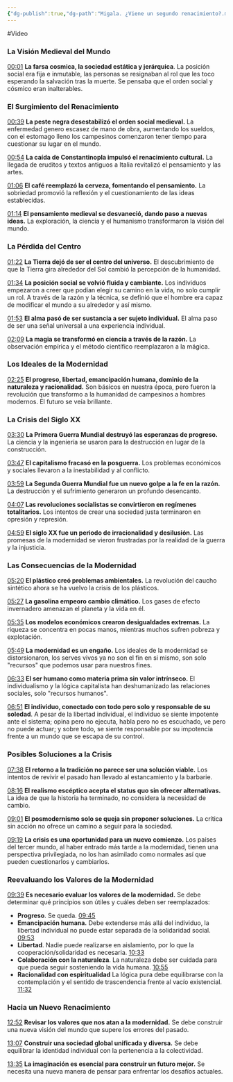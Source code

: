 ```yaml
---
{"dg-publish":true,"dg-path":"Migala. ¿Viene un segundo renacimiento?.md","permalink":"/migala-viene-un-segundo-renacimiento/","created":"2025-01-21T17:44","updated":"2025-01-21T18:39"}
---
```


#Video

### La Visión Medieval del Mundo
[00:01](https://www.youtube.com/watch?v=gVKbtsaH3u8&t=1)
**La farsa cosmica, la sociedad estática y jerárquica**. La posición social era fija e inmutable, las personas se resignaban al rol que les toco esperando la salvación tras la muerte. Se pensaba que el orden social y cósmico eran inalterables.

### El Surgimiento del Renacimiento
[00:39](https://www.youtube.com/watch?t=39&v=gVKbtsaH3u8)
**La peste negra desestabilizó el orden social medieval.** La enfermedad genero escasez de mano de obra, aumentando los sueldos, con el estomago lleno los campesinos comenzaron  tener tiempo para cuestionar su lugar en el mundo.

[00:54](https://www.youtube.com/watch?t=54&v=gVKbtsaH3u8)
**La caída de Constantinopla impulsó el renacimiento cultural.** La llegada de eruditos y textos antiguos a Italia revitalizó el pensamiento y las artes.

[01:06](https://www.youtube.com/watch?t=66&v=gVKbtsaH3u8)
**El café reemplazó la cerveza, fomentando el pensamiento.** La sobriedad promovió la reflexión y el cuestionamiento de las ideas establecidas.

[01:14](https://www.youtube.com/watch?t=74&v=gVKbtsaH3u8)
**El pensamiento medieval se desvaneció, dando paso a nuevas ideas.** La exploración, la ciencia y el humanismo transformaron la visión del mundo.

### La Pérdida del Centro
[01:22](https://www.youtube.com/watch?t=82&v=gVKbtsaH3u8)
**La Tierra dejó de ser el centro del universo.** El descubrimiento de que la Tierra gira alrededor del Sol cambió la percepción de la humanidad.

[01:34](https://www.youtube.com/watch?t=94&v=gVKbtsaH3u8)
**La posición social se volvió fluida y cambiante.** Los individuos empezaron a creer que podían elegir su camino en la vida, no solo cumplir un rol. A través de la razón y la técnica, se definió que el hombre era capaz de modificar el mundo a su alrededor y así mismo.

[01:53](https://www.youtube.com/watch?t=113&v=gVKbtsaH3u8)
**El alma pasó de ser sustancia a ser sujeto individual.** El alma paso de ser una señal universal a una experiencia individual.

[02:09](https://www.youtube.com/watch?t=129&v=gVKbtsaH3u8)
**La magia se transformó en ciencia a través de la razón.** La observación empírica y el método científico reemplazaron a la mágica.

### Los Ideales de la Modernidad
[02:25](https://www.youtube.com/watch?t=145&v=gVKbtsaH3u8)
**El progreso, libertad, emancipación humana, dominio de la naturaleza y racionalidad.** Son básicos en nuestra época, pero fueron la revolución que transformo a la humanidad de campesinos a hombres modernos. El futuro se veía brillante.

### La Crisis del Siglo XX
[03:30](https://www.youtube.com/watch?t=210&v=gVKbtsaH3u8)
**La Primera Guerra Mundial destruyó las esperanzas de progreso.** La ciencia y la ingeniería se usaron para la destrucción en lugar de la construcción.

[03:47](https://www.youtube.com/watch?t=227&v=gVKbtsaH3u8)
**El capitalismo fracasó en la posguerra.** Los problemas económicos y sociales llevaron a la inestabilidad y al conflicto.

[03:59](https://www.youtube.com/watch?t=239&v=gVKbtsaH3u8)
**La Segunda Guerra Mundial fue un nuevo golpe a la fe en la razón.** La destrucción y el sufrimiento generaron un profundo desencanto.

[04:07](https://www.youtube.com/watch?t=247&v=gVKbtsaH3u8)
**Las revoluciones socialistas se convirtieron en regímenes totalitarios.** Los intentos de crear una sociedad justa terminaron en opresión y represión.

[04:59](https://www.youtube.com/watch?t=299&v=gVKbtsaH3u8)
**El siglo XX fue un periodo de irracionalidad y desilusión.** Las promesas de la modernidad se vieron frustradas por la realidad de la guerra y la injusticia.

### Las Consecuencias de la Modernidad
[05:20](https://www.youtube.com/watch?t=320&v=gVKbtsaH3u8)
**El plástico creó problemas ambientales.** La revolución del caucho sintético ahora se ha vuelvo la crisis de los plásticos.

[05:27](https://www.youtube.com/watch?t=327&v=gVKbtsaH3u8)
**La gasolina empeoro cambio climático.** Los gases de efecto invernadero amenazan el planeta y la vida en él.

[05:35](https://www.youtube.com/watch?t=335&v=gVKbtsaH3u8)
**Los modelos económicos crearon desigualdades extremas.** La riqueza se concentra en pocas manos, mientras muchos sufren pobreza y explotación.

[05:49](https://www.youtube.com/watch?t=349&v=gVKbtsaH3u8)
**La modernidad es un engaño.** Los ideales de la modernidad se distorsionaron, los serves vivos ya no son el fin en si mismo, son solo "recursos" que podemos usar para nuestros fines. 

[06:33](https://www.youtube.com/watch?t=393&v=gVKbtsaH3u8)
**El ser humano como materia prima sin valor intrínseco.** El individualismo y la lógica capitalista han deshumanizado las relaciones sociales, solo "recursos humanos".

[06:51](https://www.youtube.com/watch?t=411&v=gVKbtsaH3u8)
**El individuo, conectado con todo pero solo y responsable de su soledad**. A pesar de la libertad individual, el individuo se siente impotente ante el sistema; opina pero no ejecuta, habla pero no es escuchado, ve pero no puede actuar; y sobre todo, se siente responsable por su impotencia frente a un mundo que se escapa de su control.

### Posibles Soluciones a la Crisis
[07:38](https://www.youtube.com/watch?t=458&v=gVKbtsaH3u8)
**El retorno a la tradición no parece ser una solución viable.** Los intentos de revivir el pasado han llevado al estancamiento y la barbarie.

[08:16](https://www.youtube.com/watch?t=496&v=gVKbtsaH3u8)
**El realismo escéptico acepta el status quo sin ofrecer alternativas.** La idea de que la historia ha terminado, no considera la necesidad de cambio.

[09:01](https://www.youtube.com/watch?t=541&v=gVKbtsaH3u8)
**El posmodernismo solo se queja sin proponer soluciones.** La crítica sin acción no ofrece un camino a seguir para la sociedad.

[09:19](https://www.youtube.com/watch?t=559&v=gVKbtsaH3u8)
**La crisis es una oportunidad para un nuevo comienzo.** Los países del tercer mundo, al haber entrado más tarde a la modernidad, tienen una perspectiva privilegiada, no los han asimilado como normales así que pueden cuestionarlos y cambiarlos.

### Reevaluando los Valores de la Modernidad
[09:39](https://www.youtube.com/watch?t=579&v=gVKbtsaH3u8)
**Es necesario evaluar los valores de la modernidad.** Se debe determinar qué principios son útiles y cuáles deben ser reemplazados:
- **Progreso**. Se queda. [09:45](https://www.youtube.com/watch?t=585&v=gVKbtsaH3u8) 
- **Emancipación humana.**  Debe extenderse más allá del individuo, la libertad individual no puede estar separada de la solidaridad social. [09:53](https://www.youtube.com/watch?t=593&v=gVKbtsaH3u8) 
- **Libertad**. Nadie puede realizarse en aislamiento, por lo que la cooperación/solidaridad es necesaria. [10:33](https://www.youtube.com/watch?t=633&v=gVKbtsaH3u8) 
- **Colaboración con la naturaleza**. La naturaleza debe ser cuidada para que pueda seguir sosteniendo la vida humana. [10:55](https://www.youtube.com/watch?t=655&v=gVKbtsaH3u8) 
- **Racionalidad con espiritualidad** La lógica pura debe equilibrarse con la contemplación y el sentido de trascendencia frente al vacío existencial. [11:32](https://www.youtube.com/watch?t=692&v=gVKbtsaH3u8) 

### Hacia un Nuevo Renacimiento
[12:52](https://www.youtube.com/watch?t=772&v=gVKbtsaH3u8)
**Revisar los valores que nos atan a la modernidad.** Se debe construir una nueva visión del mundo que supere los errores del pasado.

[13:07](https://www.youtube.com/watch?t=787&v=gVKbtsaH3u8)
**Construir una sociedad global unificada y diversa.** Se debe equilibrar la identidad individual con la pertenencia a la colectividad.

[13:35](https://www.youtube.com/watch?t=815&v=gVKbtsaH3u8)
**La imaginación es esencial para construir un futuro mejor.** Se necesita una nueva manera de pensar para enfrentar los desafíos actuales.